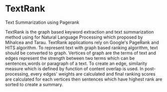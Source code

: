 # TextRank
Text Summarization using Pagerank


TextRank is the graph based keyword extraction and text summarization method using for Natural Language Processing which proposed by Mihalcea and Tarau. TextRank applications rely on Google's PageRank and HITS algorithm. To represent text with graph based ranking algorithm, text should be converted to graph. Vertices of graph are the terms of text and edges represent the strength between two terms which can be sentences,words or paragraph of a text. To create an edge, similarity measure which is defined by function of content overlap is used. In post-processing, every edges' weights are calculated and final ranking scores are calculated for each vertices then sentences which have highest rank are sorted to create a summary.


